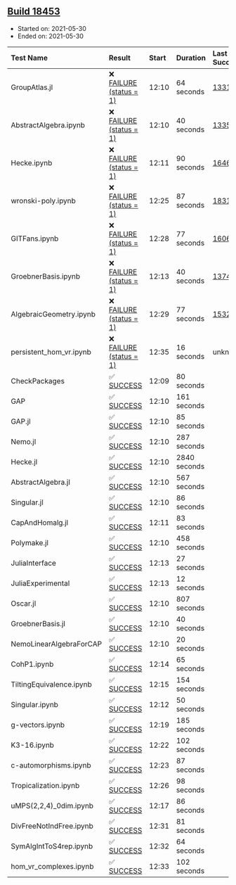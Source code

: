 ## [Build 18453](https://oscarci.mathematik.uni-kl.de/job/oscar/18453/)

* Started on: 2021-05-30
* Ended on: 2021-05-30

| Test Name    | Result | Start | Duration | Last Success | First Failure |
|:-------------|:-------|:------|:---------|:-------------|:--------------|
| GroupAtlas.jl | ❌ [FAILURE (status = 1)](https://oscarci.mathematik.uni-kl.de/job/oscar/18453/artifact/logs/build-18453/GroupAtlas.jl.log) | 12:10 | 64 seconds | [13311](https://oscarci.mathematik.uni-kl.de/job/oscar/13311/) | [13312](https://oscarci.mathematik.uni-kl.de/job/oscar/13312/) |
| AbstractAlgebra.ipynb | ❌ [FAILURE (status = 1)](https://oscarci.mathematik.uni-kl.de/job/oscar/18453/artifact/logs/build-18453/AbstractAlgebra.ipynb.log) | 12:10 | 40 seconds | [13355](https://oscarci.mathematik.uni-kl.de/job/oscar/13355/) | [13356](https://oscarci.mathematik.uni-kl.de/job/oscar/13356/) |
| Hecke.ipynb | ❌ [FAILURE (status = 1)](https://oscarci.mathematik.uni-kl.de/job/oscar/18453/artifact/logs/build-18453/Hecke.ipynb.log) | 12:11 | 90 seconds | [16463](https://oscarci.mathematik.uni-kl.de/job/oscar/16463/) | [16464](https://oscarci.mathematik.uni-kl.de/job/oscar/16464/) |
| wronski-poly.ipynb | ❌ [FAILURE (status = 1)](https://oscarci.mathematik.uni-kl.de/job/oscar/18453/artifact/logs/build-18453/wronski-poly.ipynb.log) | 12:25 | 87 seconds | [18314](https://oscarci.mathematik.uni-kl.de/job/oscar/18314/) | [18315](https://oscarci.mathematik.uni-kl.de/job/oscar/18315/) |
| GITFans.ipynb | ❌ [FAILURE (status = 1)](https://oscarci.mathematik.uni-kl.de/job/oscar/18453/artifact/logs/build-18453/GITFans.ipynb.log) | 12:28 | 77 seconds | [16068](https://oscarci.mathematik.uni-kl.de/job/oscar/16068/) | [16069](https://oscarci.mathematik.uni-kl.de/job/oscar/16069/) |
| GroebnerBasis.ipynb | ❌ [FAILURE (status = 1)](https://oscarci.mathematik.uni-kl.de/job/oscar/18453/artifact/logs/build-18453/GroebnerBasis.ipynb.log) | 12:13 | 40 seconds | [13748](https://oscarci.mathematik.uni-kl.de/job/oscar/13748/) | [13749](https://oscarci.mathematik.uni-kl.de/job/oscar/13749/) |
| AlgebraicGeometry.ipynb | ❌ [FAILURE (status = 1)](https://oscarci.mathematik.uni-kl.de/job/oscar/18453/artifact/logs/build-18453/AlgebraicGeometry.ipynb.log) | 12:29 | 77 seconds | [15322](https://oscarci.mathematik.uni-kl.de/job/oscar/15322/) | [15323](https://oscarci.mathematik.uni-kl.de/job/oscar/15323/) |
| persistent_hom_vr.ipynb | ❌ [FAILURE (status = 1)](https://oscarci.mathematik.uni-kl.de/job/oscar/18453/artifact/logs/build-18453/persistent_hom_vr.ipynb.log) | 12:35 | 16 seconds | unknown | unknown |
| CheckPackages | ✅ [SUCCESS](https://oscarci.mathematik.uni-kl.de/job/oscar/18453/artifact/logs/build-18453/CheckPackages.log) | 12:09 | 80 seconds |  |  |
| GAP | ✅ [SUCCESS](https://oscarci.mathematik.uni-kl.de/job/oscar/18453/artifact/logs/build-18453/GAP.log) | 12:10 | 161 seconds |  |  |
| GAP.jl | ✅ [SUCCESS](https://oscarci.mathematik.uni-kl.de/job/oscar/18453/artifact/logs/build-18453/GAP.jl.log) | 12:10 | 85 seconds |  |  |
| Nemo.jl | ✅ [SUCCESS](https://oscarci.mathematik.uni-kl.de/job/oscar/18453/artifact/logs/build-18453/Nemo.jl.log) | 12:10 | 287 seconds |  |  |
| Hecke.jl | ✅ [SUCCESS](https://oscarci.mathematik.uni-kl.de/job/oscar/18453/artifact/logs/build-18453/Hecke.jl.log) | 12:10 | 2840 seconds |  |  |
| AbstractAlgebra.jl | ✅ [SUCCESS](https://oscarci.mathematik.uni-kl.de/job/oscar/18453/artifact/logs/build-18453/AbstractAlgebra.jl.log) | 12:10 | 567 seconds |  |  |
| Singular.jl | ✅ [SUCCESS](https://oscarci.mathematik.uni-kl.de/job/oscar/18453/artifact/logs/build-18453/Singular.jl.log) | 12:10 | 86 seconds |  |  |
| CapAndHomalg.jl | ✅ [SUCCESS](https://oscarci.mathematik.uni-kl.de/job/oscar/18453/artifact/logs/build-18453/CapAndHomalg.jl.log) | 12:11 | 83 seconds |  |  |
| Polymake.jl | ✅ [SUCCESS](https://oscarci.mathematik.uni-kl.de/job/oscar/18453/artifact/logs/build-18453/Polymake.jl.log) | 12:10 | 458 seconds |  |  |
| JuliaInterface | ✅ [SUCCESS](https://oscarci.mathematik.uni-kl.de/job/oscar/18453/artifact/logs/build-18453/JuliaInterface.log) | 12:13 | 27 seconds |  |  |
| JuliaExperimental | ✅ [SUCCESS](https://oscarci.mathematik.uni-kl.de/job/oscar/18453/artifact/logs/build-18453/JuliaExperimental.log) | 12:13 | 12 seconds |  |  |
| Oscar.jl | ✅ [SUCCESS](https://oscarci.mathematik.uni-kl.de/job/oscar/18453/artifact/logs/build-18453/Oscar.jl.log) | 12:10 | 807 seconds |  |  |
| GroebnerBasis.jl | ✅ [SUCCESS](https://oscarci.mathematik.uni-kl.de/job/oscar/18453/artifact/logs/build-18453/GroebnerBasis.jl.log) | 12:10 | 40 seconds |  |  |
| NemoLinearAlgebraForCAP | ✅ [SUCCESS](https://oscarci.mathematik.uni-kl.de/job/oscar/18453/artifact/logs/build-18453/NemoLinearAlgebraForCAP.log) | 12:10 | 20 seconds |  |  |
| CohP1.ipynb | ✅ [SUCCESS](https://oscarci.mathematik.uni-kl.de/job/oscar/18453/artifact/logs/build-18453/CohP1.ipynb.log) | 12:14 | 65 seconds |  |  |
| TiltingEquivalence.ipynb | ✅ [SUCCESS](https://oscarci.mathematik.uni-kl.de/job/oscar/18453/artifact/logs/build-18453/TiltingEquivalence.ipynb.log) | 12:15 | 154 seconds |  |  |
| Singular.ipynb | ✅ [SUCCESS](https://oscarci.mathematik.uni-kl.de/job/oscar/18453/artifact/logs/build-18453/Singular.ipynb.log) | 12:12 | 50 seconds |  |  |
| g-vectors.ipynb | ✅ [SUCCESS](https://oscarci.mathematik.uni-kl.de/job/oscar/18453/artifact/logs/build-18453/g-vectors.ipynb.log) | 12:19 | 185 seconds |  |  |
| K3-16.ipynb | ✅ [SUCCESS](https://oscarci.mathematik.uni-kl.de/job/oscar/18453/artifact/logs/build-18453/K3-16.ipynb.log) | 12:22 | 102 seconds |  |  |
| c-automorphisms.ipynb | ✅ [SUCCESS](https://oscarci.mathematik.uni-kl.de/job/oscar/18453/artifact/logs/build-18453/c-automorphisms.ipynb.log) | 12:23 | 87 seconds |  |  |
| Tropicalization.ipynb | ✅ [SUCCESS](https://oscarci.mathematik.uni-kl.de/job/oscar/18453/artifact/logs/build-18453/Tropicalization.ipynb.log) | 12:26 | 98 seconds |  |  |
| uMPS(2,2,4)_0dim.ipynb | ✅ [SUCCESS](https://oscarci.mathematik.uni-kl.de/job/oscar/18453/artifact/logs/build-18453/uMPS-2-2-4-_0dim.ipynb.log) | 12:17 | 86 seconds |  |  |
| DivFreeNotIndFree.ipynb | ✅ [SUCCESS](https://oscarci.mathematik.uni-kl.de/job/oscar/18453/artifact/logs/build-18453/DivFreeNotIndFree.ipynb.log) | 12:31 | 81 seconds |  |  |
| SymAlgIntToS4rep.ipynb | ✅ [SUCCESS](https://oscarci.mathematik.uni-kl.de/job/oscar/18453/artifact/logs/build-18453/SymAlgIntToS4rep.ipynb.log) | 12:32 | 64 seconds |  |  |
| hom_vr_complexes.ipynb | ✅ [SUCCESS](https://oscarci.mathematik.uni-kl.de/job/oscar/18453/artifact/logs/build-18453/hom_vr_complexes.ipynb.log) | 12:33 | 102 seconds |  |  |
